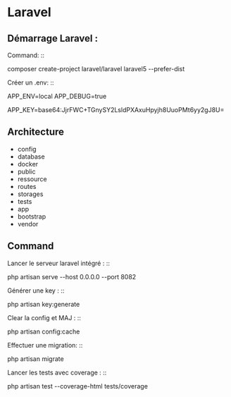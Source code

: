 Laravel 
===================

Démarrage Laravel : 
--------------------

Command:
::

  composer create-project laravel/laravel laravel5 --prefer-dist
  
Créer un .env:
::
  
  APP_ENV=local
  APP_DEBUG=true

  APP_KEY=base64:JjrFWC+TGnySY2LsldPXAxuHpyjh8UuoPMt6yy2gJ8U=
  

Architecture
------------

- config
- database
- docker
- public
- ressource
- routes
- storages
- tests
- app
- bootstrap
- vendor


Command 
---------
Lancer le serveur laravel intégré : 
::

  php artisan serve --host 0.0.0.0 --port 8082
  
  
Générer une key :
::

  php artisan key:generate
  
Clear la config et MAJ :
::
  
  php artisan config:cache
  
  
Effectuer une migration:
::

  php artisan migrate
  
Lancer les tests avec coverage :
::

  php artisan test --coverage-html tests/coverage
